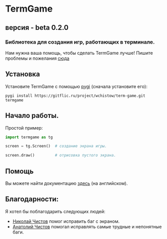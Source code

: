 # TermGame
## версия - beta 0.2.0

### Библиотека для создания игр, работающих в терминале.

Нам нужна ваша помощь, чтобы сделать TermGame лучше!
Пишите проблемы и пожелания [сюда](https://gitflic.ru/project/wchistow/term-game/issue/create)

## Установка

Установите TermGame с помощью [pygi](https://gitflic.ru/project/wchistow/pygi) (сначала установите его):

```commandline
pygi install https://gitflic.ru/project/wchistow/term-game.git termgame
```

## Начало работы.

Простой пример:

```python
import termgame as tg

screen = tg.Screen()  # создание экрана игры.

screen.draw()         # отрисовка пустого экрана.
```

## Помощь
Вы можете найти документацию [здесь](https://gitflic.ru/project/wchistow/term-game/blob?file=DOCUMENTATION.md) (на английском).

## Благодарности:
Я хотел бы поблагодарить следующих людей:
 + [Николай Чистов](https://gitflic.ru/user/nchistov) помог исправить баг с экраном.
 + [Анатолий Чистов](https://gitflic.ru/user/codefather) помогал исправлять самые трудные и непонятные баги.
 
